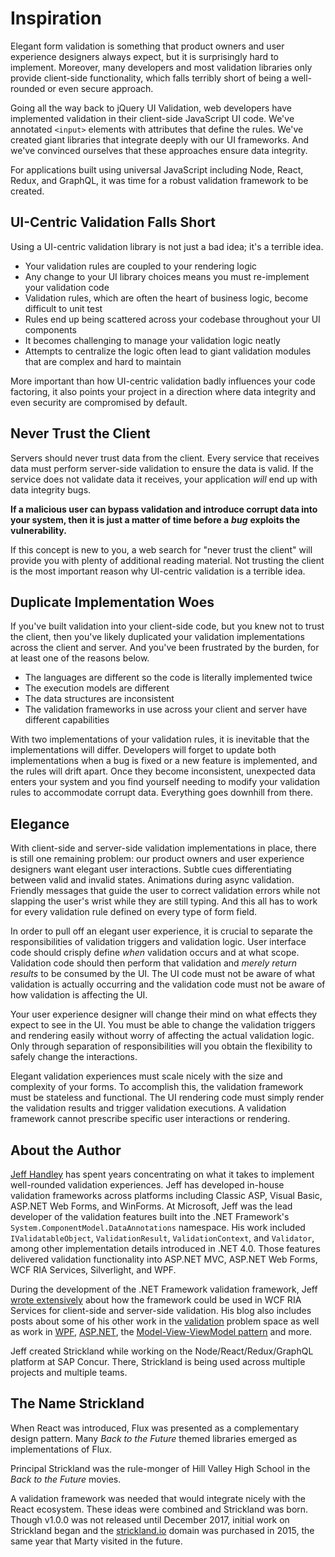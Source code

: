 # Inspiration

Elegant form validation is something that product owners and user experience designers always expect, but it is surprisingly hard to implement. Moreover, many developers and most validation libraries only provide client-side functionality, which falls terribly short of being a well-rounded or even secure approach.

Going all the way back to jQuery UI Validation, web developers have implemented validation in their client-side JavaScript UI code. We've annotated `<input>` elements with attributes that define the rules. We've created giant libraries that integrate deeply with our UI frameworks. And we've convinced ourselves that these approaches ensure data integrity.

For applications built using universal JavaScript including Node, React, Redux, and GraphQL, it was time for a robust validation framework to be created.

## UI-Centric Validation Falls Short

Using a UI-centric validation library is not just a bad idea; it's a terrible idea.

* Your validation rules are coupled to your rendering logic
* Any change to your UI library choices means you must re-implement your validation code
* Validation rules, which are often the heart of business logic, become difficult to unit test
* Rules end up being scattered across your codebase throughout your UI components
* It becomes challenging to manage your validation logic neatly
* Attempts to centralize the logic often lead to giant validation modules that are complex and hard to maintain

More important than how UI-centric validation badly influences your code factoring, it also points your project in a direction where data integrity and even security are compromised by default.

## Never Trust the Client

Servers should never trust data from the client. Every service that receives data must perform server-side validation to ensure the data is valid. If the service does not validate data it receives, your application _will_ end up with data integrity bugs.

**If a malicious user can bypass validation and introduce corrupt data into your system, then it is just a matter of time before a** _**bug**_ **exploits the vulnerability.**

If this concept is new to you, a web search for "never trust the client" will provide you with plenty of additional reading material. Not trusting the client is the most important reason why UI-centric validation is a terrible idea.

## Duplicate Implementation Woes

If you've built validation into your client-side code, but you knew not to trust the client, then you've likely duplicated your validation implementations across the client and server. And you've been frustrated by the burden, for at least one of the reasons below.

* The languages are different so the code is literally implemented twice
* The execution models are different
* The data structures are inconsistent
* The validation frameworks in use across your client and server have different capabilities

With two implementations of your validation rules, it is inevitable that the implementations will differ. Developers will forget to update both implementations when a bug is fixed or a new feature is implemented, and the rules will drift apart. Once they become inconsistent, unexpected data enters your system and you find yourself needing to modify your validation rules to accommodate corrupt data. Everything goes downhill from there.

## Elegance

With client-side and server-side validation implementations in place, there is still one remaining problem: our product owners and user experience designers want elegant user interactions. Subtle cues differentiating between valid and invalid states. Animations during async validation. Friendly messages that guide the user to correct validation errors while not slapping the user's wrist while they are still typing. And this all has to work for every validation rule defined on every type of form field.

In order to pull off an elegant user experience, it is crucial to separate the responsibilities of validation triggers and validation logic. User interface code should crisply define _when_ validation occurs and at what scope. Validation code should then perform that validation and _merely return results_ to be consumed by the UI. The UI code must not be aware of what validation is actually occurring and the validation code must not be aware of how validation is affecting the UI.

Your user experience designer will change their mind on what effects they expect to see in the UI. You must be able to change the validation triggers and rendering easily without worry of affecting the actual validation logic. Only through separation of responsibilities will you obtain the flexibility to safely change the interactions.

Elegant validation experiences must scale nicely with the size and complexity of your forms. To accomplish this, the validation framework must be stateless and functional. The UI rendering code must simply render the validation results and trigger validation executions. A validation framework cannot prescribe specific user interactions or rendering.

## About the Author

[Jeff Handley](https://twitter.com/jeffhandley) has spent years concentrating on what it takes to implement well-rounded validation experiences. Jeff has developed in-house validation frameworks across platforms including Classic ASP, Visual Basic, ASP.NET Web Forms, and WinForms. At Microsoft, Jeff was the lead developer of the validation features built into the .NET Framework's `System.ComponentModel.DataAnnotations` namespace. His work included `IValidatableObject`, `ValidationResult`, `ValidationContext`, and `Validator`, among other implementation details introduced in .NET 4.0. Those features delivered validation functionality into ASP.NET MVC, ASP.NET Web Forms, WCF RIA Services, Silverlight, and WPF.

During the development of the .NET Framework validation framework, Jeff [wrote extensively](http://jeffhandley.com/tags#RiaServicesValidation) about how the framework could be used in WCF RIA Services for client-side and server-side validation. His blog also includes posts about some of his other work in the [validation](http://jeffhandley.com/tags#Validation) problem space as well as work in [WPF](http://jeffhandley.com/tags#WPF), [ASP.NET](http://jeffhandley.com/tags#ASP.NET), the [Model-View-ViewModel pattern](http://jeffhandley.com/tags#Model-View-ViewModel) and more.

Jeff created Strickland while working on the Node/React/Redux/GraphQL platform at SAP Concur. There, Strickland is being used across multiple projects and multiple teams.

## The Name Strickland

When React was introduced, Flux was presented as a complementary design pattern. Many _Back to the Future_ themed libraries emerged as implementations of Flux.

Principal Strickland was the rule-monger of Hill Valley High School in the _Back to the Future_ movies.

A validation framework was needed that would integrate nicely with the React ecosystem. These ideas were combined and Strickland was born. Though v1.0.0 was not released until December 2017, initial work on Strickland began and the [strickland.io](https://strickland.io) domain was purchased in 2015, the same year that Marty visited in the future.

